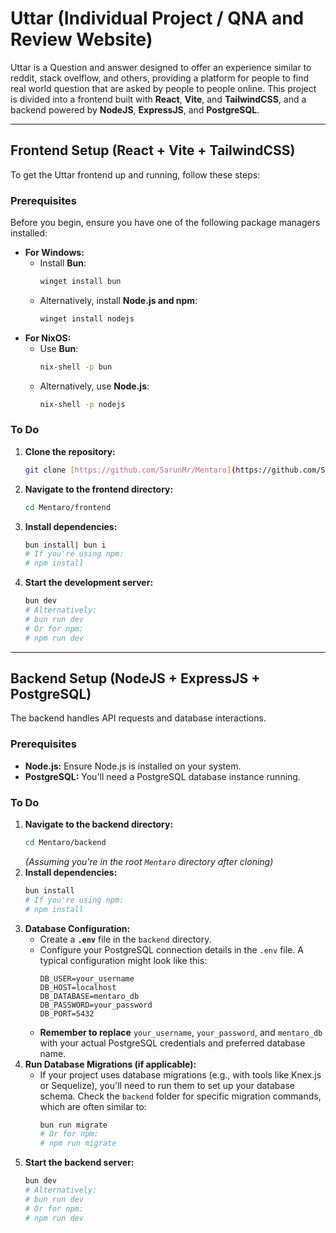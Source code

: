 # Uttar (Individual Project / QNA and Review Website)

Uttar is a Question and answer designed to offer an experience similar to reddit, stack ovelflow, and others, providing a platform for people to find real world question that are asked by people to people online. This project is divided into a frontend built with **React**, **Vite**, and **TailwindCSS**, and a backend powered by **NodeJS**, **ExpressJS**, and **PostgreSQL**.

---

## Frontend Setup (React + Vite + TailwindCSS)

To get the Uttar frontend up and running, follow these steps:

### Prerequisites

Before you begin, ensure you have one of the following package managers installed:

- **For Windows:**
  - Install **Bun**:
    ```bash
    winget install bun
    ```
  - Alternatively, install **Node.js and npm**:
    ```bash
    winget install nodejs
    ```
- **For NixOS:**
  - Use **Bun**:
    ```bash
    nix-shell -p bun
    ```
  - Alternatively, use **Node.js**:
    ```bash
    nix-shell -p nodejs
    ```

### To Do

1.  **Clone the repository:**
    ```bash
    git clone [https://github.com/SarunMr/Mentaro](https://github.com/SarunMr/Uttar.git)
    ```
2.  **Navigate to the frontend directory:**
    ```bash
    cd Mentaro/frontend
    ```
3.  **Install dependencies:**
    ```bash
    bun install| bun i
    # If you're using npm:
    # npm install
    ```
4.  **Start the development server:**
    ```bash
    bun dev
    # Alternatively:
    # bun run dev
    # Or for npm:
    # npm run dev
    ```

---

## Backend Setup (NodeJS + ExpressJS + PostgreSQL)

The backend handles API requests and database interactions.

### Prerequisites

- **Node.js:** Ensure Node.js is installed on your system.
- **PostgreSQL:** You'll need a PostgreSQL database instance running.

### To Do

1.  **Navigate to the backend directory:**
    ```bash
    cd Mentaro/backend
    ```
    _(Assuming you're in the root `Mentaro` directory after cloning)_
2.  **Install dependencies:**
    ```bash
    bun install
    # If you're using npm:
    # npm install
    ```
3.  **Database Configuration:**
    - Create a **`.env`** file in the `backend` directory.
    - Configure your PostgreSQL connection details in the `.env` file. A typical configuration might look like this:
      ```
      DB_USER=your_username
      DB_HOST=localhost
      DB_DATABASE=mentaro_db
      DB_PASSWORD=your_password
      DB_PORT=5432
      ```
    - **Remember to replace** `your_username`, `your_password`, and `mentaro_db` with your actual PostgreSQL credentials and preferred database name.
4.  **Run Database Migrations (if applicable):**
    - If your project uses database migrations (e.g., with tools like Knex.js or Sequelize), you'll need to run them to set up your database schema. Check the `backend` folder for specific migration commands, which are often similar to:
      ```bash
      bun run migrate
      # Or for npm:
      # npm run migrate
      ```
5.  **Start the backend server:**
    ```bash
    bun dev
    # Alternatively:
    # bun run dev
    # Or for npm:
    # npm run dev
    ```
